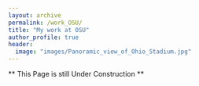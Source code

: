 ```yaml
---
layout: archive
permalink: /work_OSU/
title: "My work at OSU"
author_profile: true
header:
  image: "images/Panoramic_view_of_Ohio_Stadium.jpg"
---
```


** This Page is still Under Construction **